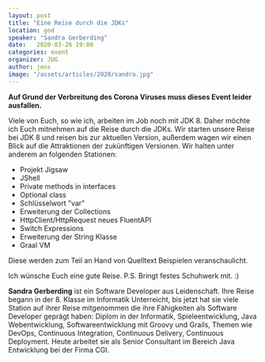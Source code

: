 ```yaml
---
layout: post
title: "Eine Reise durch die JDKs"
location: god
speaker: "Sandra Gerberding"
date:   2020-03-26 19:00
categories: event
organizer: JUG
author: jens
image: "/assets/articles/2020/sandra.jpg"
---
```


**Auf Grund der Verbreitung des Corona Viruses muss dieses Event leider ausfallen.**


Viele von Euch, so wie ich, arbeiten im Job noch mit JDK 8. 
Daher möchte ich Euch mitnehmen auf die Reise durch die JDKs. 
Wir starten unsere Reise bei JDK 8 und reisen bis zur aktuellen Version, außerdem wagen wir einen Blick auf die Attraktionen
der zukünftigen Versionen.
Wir halten unter anderem an folgenden Stationen: 
   - Projekt Jigsaw
   - JShell
   - Private methods in interfaces
   - Optional class
   - Schlüsselwort "var"
   - Erweiterung der Collections
   - HttpClient/HttpRequest neues FluentAPI  
   - Switch Expressions
   - Erweiterung der String Klasse
   - Graal VM
 
Diese werden zum Teil an Hand von Quelltext Beispielen veranschaulicht. 
 
Ich wünsche Euch eine gute Reise. 
P.S. Bringt festes Schuhwerk mit. :) 
 
**Sandra Gerberding** ist ein Software Developer aus Leidenschaft. 
Ihre Reise begann in der 8. Klasse im Informatik Unterreicht, bis jetzt hat sie viele Station auf ihrer Reise mitgenommen die ihre 
Fähigkeiten als Software Developer geprägt haben: 
Diplom in der Informatik, Spieleentwicklung, Java Webentwicklung, Softwareentwicklung mit Groovy und Grails, Themen wie DevOps, Continuous Integration, 
Continuous Delivery, Continuous Deployment. 
Heute arbeitet sie als Senior Consultant im Bereich Java Entwicklung bei der Firma CGI.

